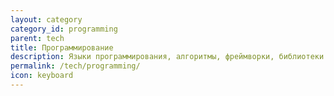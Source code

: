 ```yaml
---
layout: category
category_id: programming
parent: tech
title: Программирование
description: Языки программирования, алгоритмы, фреймворки, библиотеки и тому подобное
permalink: /tech/programming/
icon: keyboard
---
```

